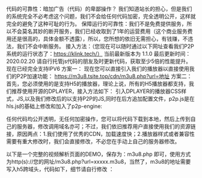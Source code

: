 代码的可靠性：暗加广告（代码）的卑鄙操作？ 我们知道站长的担心，但是我们的系统完全不必考虑这个问题，我们不会给任何代码加密，完全透明公开，这样就完全的避免了这种可耻的行为。
保障运行的可靠性：我们不是免费提供服务，所以不会莫名其妙的断开服务，我们已经收取到了1年的运营费用（这个商业服务费用还是很高的，具体金额不透露），所以，您所想的依旧无需担心，有钱赚，不违法，我们不会中断服务。
接入方法：（您现在可以随时通过以下网址查看我们P2P系统的运行状态了：https://klink.tech/）
当前最新版本为 1.1.0 最后更新时间：2020.02.20 请自行托管js代码的朋友及时更新代码，获取至少5倍的性能提升。
现在已经完全支持IPV6
方案一：
现在您可以直接引入我们的播放器以直接使用我们的P2P加速功能：
https://m3u8.tsite.top/cdn/m3u8.php?url=地址
方案二：
首先，您必须使用的是支持H5的播放器，理论上说，所有的H5播放器都支持，我们推荐使用开源的DPLAYER，接入方法如下：
引入DPLAYER的播放器CSS样式，JS,以及我们修改后的以支持P2P的JS,同时在后方追加配置文件，p2p.js是在hls.js的基础上修改和加入了p2p-engine:

任何代码均公开透明，无任何加密操作，您可以将代码下载到本地，然后上传到自己的服务器，修改调用域名亦可；不过，我们依旧推荐用户直接使用我们的资源链接，原因两点：1.我们使用了优秀的CDN，加载速度快；2.播放器样式或者兼容性需要有重大修改时，我们会直接修改，不必您在手动上自己的服务器修改。

以下是一个完整的视频解析页面的DEMO，保存为：m3u8.php 即可，使用方式为http(s)://您的网址/m3u8.php?url=xxxxx.m3u8，当然了，m3u8的地址需要写入h5跨域头，代码如下，细节请自行修改 ：